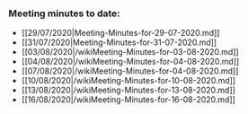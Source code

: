### Meeting minutes to date:
* [[29/07/2020|Meeting-Minutes-for-29-07-2020.md]]
* [[31/07/2020|Meeting-Minutes-for-31-07-2020.md]]
* [[03/08/2020|/wikiMeeting-Minutes-for-03-08-2020.md]]
* [[04/08/2020|/wikiMeeting-Minutes-for-04-08-2020.md]]
* [[07/08/2020|/wikiMeeting-Minutes-for-04-08-2020.md]]
* [[10/08/2020|/wikiMeeting-Minutes-for-10-08-2020.md]]
* [[13/08/2020|/wikiMeeting-Minutes-for-13-08-2020.md]]
* [[16/08/2020|/wikiMeeting-Minutes-for-16-08-2020.md]]
